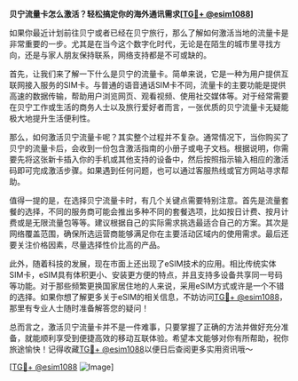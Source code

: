 **贝宁流量卡怎么激活？轻松搞定你的海外通讯需求[[TG💪+ @esim1088](https://t.me/s/esim1088)]**

如果你最近计划前往贝宁或者已经在贝宁旅行，那么了解如何激活当地的流量卡是非常重要的一步。尤其是在当今这个数字化时代，无论是在陌生的城市里寻找方向，还是与家人朋友保持联系，网络支持都是不可或缺的。

首先，让我们来了解一下什么是贝宁的流量卡。简单来说，它是一种为用户提供互联网接入服务的SIM卡。与普通的语音通话SIM卡不同，流量卡的主要功能是提供高速的数据传输，帮助用户浏览网页、观看视频、使用社交媒体等。对于经常需要在贝宁工作或生活的商务人士以及旅行爱好者而言，一张优质的贝宁流量卡无疑能极大地提升生活便利性。

那么，如何激活贝宁流量卡呢？其实整个过程并不复杂。通常情况下，当你购买了贝宁的流量卡后，会收到一份包含激活指南的小册子或电子文档。根据说明，你需要先将这张新卡插入你的手机或其他支持的设备中，然后按照指示输入相应的激活码即可完成激活步骤。如果遇到任何问题，也可以通过客服热线或官方网站寻求帮助。

值得一提的是，在选择贝宁流量卡时，有几个关键点需要特别注意。首先是流量套餐的选择，不同的服务商可能会推出多种不同的套餐选项，比如按日计费、按月计费或是无限流量包等等。建议根据自己的实际需求挑选最适合自己的方案。其次是网络覆盖范围，确保所选运营商能够满足你在主要活动区域内的使用需求。最后还要关注价格因素，尽量选择性价比高的产品。

此外，随着科技的发展，现在市面上还出现了eSIM技术的应用。相比传统实体SIM卡，eSIM具有体积更小、安装更方便的特点，并且支持多设备共享同一号码等功能。对于那些频繁更换国家居住地的人来说，采用eSIM方式或许是一个不错的选择。如果你想了解更多关于eSIM的相关信息，不妨访问[TG💪+ @esim1088](https://t.me/s/esim1088)，那里有专业人士随时准备解答您的疑问！

总而言之，激活贝宁流量卡并不是一件难事，只要掌握了正确的方法并做好充分准备，就能顺利享受到便捷高效的移动互联体验。希望本文能够对你有所帮助，祝你旅途愉快！记得收藏[TG💪+ @esim1088](https://t.me/s/esim1088)以便日后查阅更多实用资讯哦～

[[TG💪+ @esim1088](https://t.me/s/esim1088) ![Image](https://i.postimg.cc/4NQfJmqS/Snipaste-2025-05-13-00-14-12.png)]